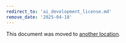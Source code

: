 ```yaml
---
redirect_to: 'ai_development_license.md'
remove_date: '2025-04-18'
---
```


<!-- markdownlint-disable -->

This document was moved to [another location](ai_development_license.md).

<!-- This redirect file can be deleted after <2025-04-18>. -->
<!-- Redirects that point to other docs in the same project expire in three months. -->
<!-- Redirects that point to docs in a different project or site (for example, link is not relative and starts with `https:`) expire in one year. -->
<!-- Before deletion, see: https://docs.gitlab.com/development/documentation/redirects -->
